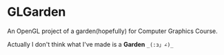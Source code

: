 # GLGarden
An OpenGL project of a garden(hopefully) for Computer Graphics Course.

Actually I don't think what I've made is a **Garden** ```_(:з」∠)_```
